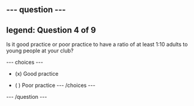 --- question ---
---
legend: Question 4 of 9
---

Is it good practice or poor practice to have a ratio of at least 1:10 adults to young people at your club?

--- choices ---
- (x) Good practice

- ( ) Poor practice --- /choices ---

--- /question ---
